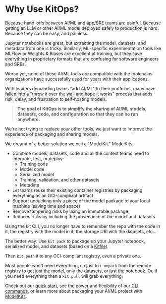 # Why Use KitOps?

Because hand-offs between AI/ML and app/SRE teams are painful.
Because getting an LLM or other AI/ML model deployed safely to production is hard.
Because they can be easy, and painless.

Jupyter notebooks are great, but extracting the model, datasets, and metadata from one is tricky. Similarly, ML-specific experimentation tools like MLFlow or Weights & Biases are excellent at training, but they save everything in proprietary formats that are confusing for software engineers and SREs.

Worse yet, none of these AI/ML tools are compatible with the toolchains organizations have successfully used for years with their applications.

With leaders demanding teams "add AI/ML" to their protfolios, many have fallen into a "throw it over the wall and hope it works" process that adds risk, delay, and frustration to self-hosting models.

> **The goal of KitOps is to simplify the sharing of AI/ML models, datasets, code, and configuration so that they can be run anywhere.**

We're not trying to replace your other tools, we just want to improve the experience of packaging and sharing models.

We dreamt of a better solution we call a "ModelKit." ModelKits:
* Combine models, datasets, code and all the context teams need to integrate, test, or deploy:
  * Training code
  * Model code
  * Serialized model
  * Training, validation, and other datasets
  * Metadata
* Let teams reuse their existing container registries by packaging everything as an OCI-compliant artifact
* Support unpacking only a piece of the model package to your local machine (saving time and space)
* Remove tampering risks by using an immutable package
* Reduces risks by including the provenance of the model and datasets

Using the kit CLI, you no longer have to remember the repo with the code in it, the registry with the model in it, the storage URI with the datasets, etc...

The better way:
Use `kit pack` to package up your Jupyter notebook, serialized model, and datasets (based on a [Kitfile](./kitfile/structure.md)).

Then `kit push` it to any OCI-compliant registry, even a private one.

Most people won't need everything, so just `kit unpack` from the remote registry to get just the model, only the datasets, or just the notebook. Or, if you need everything then a `kit pull` will grab everything.

Check out our [quick start](./quick-start.md), see the power and flexibility of our [CLI commands](./cli/cli-reference.md), or learn more about packaging your AI/ML project with [ModelKits](./modelkit/intro.md).
